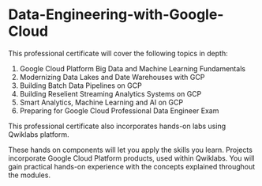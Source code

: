 # Data-Engineering-with-Google-Cloud

This professional certificate will cover the following topics in depth:

1. Google Cloud Platform Big Data and Machine Learning Fundamentals
2. Modernizing Data Lakes and Date Warehouses with GCP
3. Building Batch Data Pipelines on GCP
4. Building Reselient Streaming Analytics Systems on GCP
5. Smart Analytics, Machine Learning and AI on GCP
6. Preparing for Google Cloud Professional Data Engineer Exam

This professional certificate also incorporates hands-on labs using Qwiklabs platform.

These hands on components will let you apply the skills you learn. Projects incorporate Google Cloud Platform products, used within Qwiklabs. 
You will gain practical hands-on experience with the concepts explained throughout the modules.
